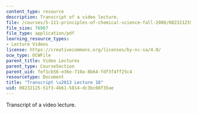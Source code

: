 ```yaml
---
content_type: resource
description: Transcript of a video lecture.
file: /courses/5-111-principles-of-chemical-science-fall-2008/0823212551f34b615814dc3bc08f35ae_5-111F08-L18.pdf
file_size: 76967
file_type: application/pdf
learning_resource_types:
- Lecture Videos
license: https://creativecommons.org/licenses/by-nc-sa/4.0/
ocw_type: OCWFile
parent_title: Video Lectures
parent_type: CourseSection
parent_uid: fef1cb56-e36e-710a-8b64-fdf3f4ff25c4
resourcetype: Document
title: "Transcript \u2013 Lecture 18"
uid: 08232125-51f3-4b61-5814-dc3bc08f35ae
---
```

Transcript of a video lecture.